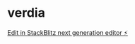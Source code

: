 # verdia

[Edit in StackBlitz next generation editor ⚡️](https://stackblitz.com/~/github.com/AlexAnthony13003/verdia)